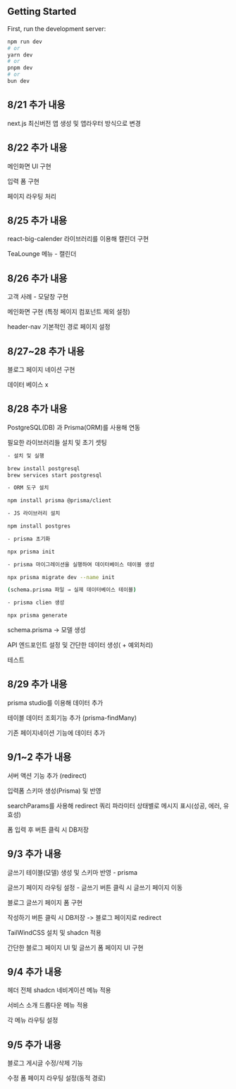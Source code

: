 ## Getting Started

First, run the development server:

```bash
npm run dev
# or
yarn dev
# or
pnpm dev
# or
bun dev
```

## 8/21 추가 내용

next.js 최신버전 앱 생성 및 앱라우터 방식으로 변경

## 8/22 추가 내용

메인화면 UI 구현

입력 폼 구현

페이지 라우팅 처리

## 8/25 추가 내용

react-big-calender 라이브러리를 이용해 캘린더 구현

TeaLounge 메뉴 - 캘린더

## 8/26 추가 내용

고객 사례 - 모달창 구현

메인화면 구현
(특정 페이지 컴포넌트 제외 설정)

header-nav 기본적인 경로 페이지 설정

## 8/27~28 추가 내용

블로그 페이지 네이션 구현

데이터 베이스 x

## 8/28 추가 내용

PostgreSQL(DB) 과 Prisma(ORM)를 사용해 연동

필요한 라이브러리들 설치 및 초기 셋팅

```bash
- 설치 및 실행

brew install postgresql
brew services start postgresql

- ORM 도구 설치

npm install prisma @prisma/client

- JS 라이브러리 설치

npm install postgres

- prisma 초기화

npx prisma init

- prisma 마이그레이션을 실행하여 데이터베이스 테이블 생성

npx prisma migrate dev --name init

(schema.prisma 파일 → 실제 데이터베이스 테이블)

- prisma clien 생성

npx prisma generate
```

schema.prisma → 모델 생성

API 엔드포인트 설정 및 간단한 데이터 생성( + 예외처리)

테스트

## 8/29 추가 내용

prisma studio를 이용해 데이터 추가

테이블 데이터 조회기능 추가 (prisma-findMany)

기존 페이지네이션 기능에 데이터 추가

## 9/1~2 추가 내용

서버 액션 기능 추가 (redirect)

입력폼 스키마 생성(Prisma) 및 반영

searchParams를 사용해 redirect 쿼리 파라미터 상태별로 메시지 표시(성공, 에러, 유효성)

폼 입력 후 버튼 클릭 시 DB저장

## 9/3 추가 내용

글쓰기 테이블(모델) 생성 및 스키마 반영 - prisma

글쓰기 페이지 라우팅 설정 - 글쓰기 버튼 클릭 시 글쓰기 페이지 이동

블로그 글쓰기 페이지 폼 구현

작성하기 버튼 클릭 시 DB저장 -> 블로그 페이지로 redirect

TailWindCSS 설치 및 shadcn 적용

간단한 블로그 페이지 UI 및 글쓰기 폼 페이지 UI 구현

## 9/4 추가 내용

헤더 전체 shadcn 네비게이션 메뉴 적용

서비스 소개 드롭다운 메뉴 적용

각 메뉴 라우팅 설정

## 9/5 추가 내용

블로그 게시글 수정/삭제 기능

수정 폼 페이지 라우팅 설정(동적 경로)
